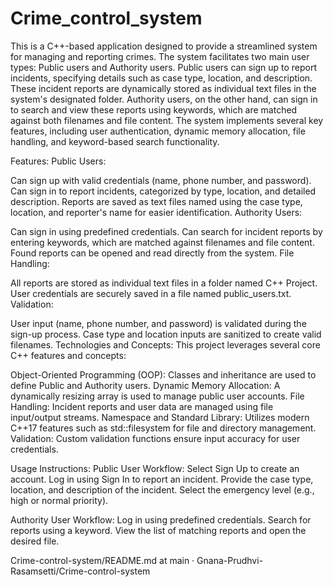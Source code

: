 # Crime_control_system

This is a C++-based application designed to provide a streamlined system for managing and reporting crimes. The system facilitates two main user types: Public users and Authority users. Public users can sign up to report incidents, specifying details such as case type, location, and description. These incident reports are dynamically stored as individual text files in the system's designated folder. Authority users, on the other hand, can sign in to search and view these reports using keywords, which are matched against both filenames and file content. The system implements several key features, including user authentication, dynamic memory allocation, file handling, and keyword-based search functionality.

Features: Public Users:

Can sign up with valid credentials (name, phone number, and password). Can sign in to report incidents, categorized by type, location, and detailed description. Reports are saved as text files named using the case type, location, and reporter's name for easier identification. Authority Users:

Can sign in using predefined credentials. Can search for incident reports by entering keywords, which are matched against filenames and file content. Found reports can be opened and read directly from the system. File Handling:

All reports are stored as individual text files in a folder named C++ Project. User credentials are securely saved in a file named public_users.txt. Validation:

User input (name, phone number, and password) is validated during the sign-up process. Case type and location inputs are sanitized to create valid filenames. Technologies and Concepts: This project leverages several core C++ features and concepts:

Object-Oriented Programming (OOP): Classes and inheritance are used to define Public and Authority users. Dynamic Memory Allocation: A dynamically resizing array is used to manage public user accounts. File Handling: Incident reports and user data are managed using file input/output streams. Namespace and Standard Library: Utilizes modern C++17 features such as std::filesystem for file and directory management. Validation: Custom validation functions ensure input accuracy for user credentials.

Usage Instructions: Public User Workflow: Select Sign Up to create an account. Log in using Sign In to report an incident. Provide the case type, location, and description of the incident. Select the emergency level (e.g., high or normal priority).

Authority User Workflow: Log in using predefined credentials. Search for reports using a keyword. View the list of matching reports and open the desired file.

Crime-control-system/README.md at main · Gnana-Prudhvi-Rasamsetti/Crime-control-system
